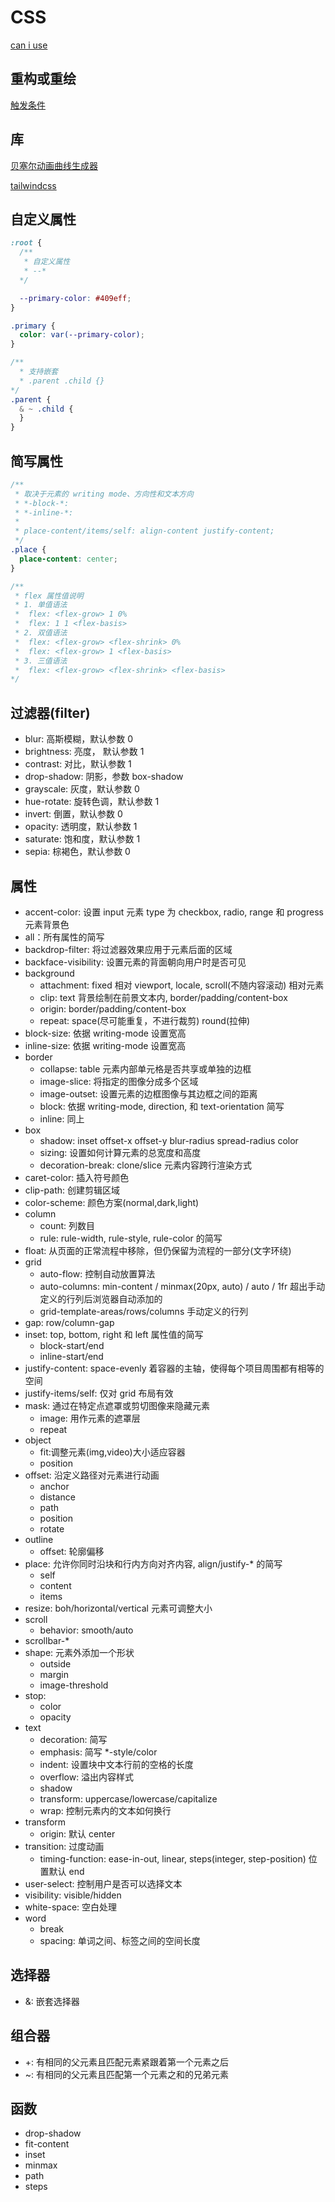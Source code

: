 # CSS

[can i use](https://caniuse.com/webgl)

## 重构或重绘

[触发条件](https://csstriggers.com/)

## 库

[贝塞尔动画曲线生成器](https://cubic-bezier.com/)

[tailwindcss](https://tailwindcss.com/)

## 自定义属性

```css
:root {
  /**
   * 自定义属性
   * --*
  */

  --primary-color: #409eff;
}

.primary {
  color: var(--primary-color);
}

/**
  * 支持嵌套
  * .parent .child {}
*/
.parent {
  & ~ .child {
  }
}
```

## 简写属性

```css
/**
 * 取决于元素的 writing mode、方向性和文本方向
 * *-block-*:
 * *-inline-*:
 *
 * place-content/items/self: align-content justify-content;
 */
.place {
  place-content: center;
}

/**
 * flex 属性值说明
 * 1. 单值语法
 *  flex: <flex-grow> 1 0%
 *  flex: 1 1 <flex-basis>
 * 2. 双值语法
 *  flex: <flex-grow> <flex-shrink> 0%
 *  flex: <flex-grow> 1 <flex-basis>
 * 3. 三值语法
 *  flex: <flex-grow> <flex-shrink> <flex-basis>
*/
```

## 过滤器(filter)

- blur: 高斯模糊，默认参数 0
- brightness: 亮度， 默认参数 1
- contrast: 对比，默认参数 1
- drop-shadow: 阴影，参数 box-shadow
- grayscale: 灰度，默认参数 0
- hue-rotate: 旋转色调，默认参数 1
- invert: 倒置，默认参数 0
- opacity: 透明度，默认参数 1
- saturate: 饱和度，默认参数 1
- sepia: 棕褐色，默认参数 0

## 属性

- accent-color: 设置 input 元素 type 为 checkbox, radio, range 和 progress 元素背景色
- all：所有属性的简写
- backdrop-filter: 将过滤器效果应用于元素后面的区域
- backface-visibility: 设置元素的背面朝向用户时是否可见
- background
  - attachment: fixed 相对 viewport, locale, scroll(不随内容滚动) 相对元素
  - clip: text 背景绘制在前景文本内, border/padding/content-box
  - origin: border/padding/content-box
  - repeat: space(尽可能重复，不进行裁剪) round(拉伸)
- block-size: 依据 writing-mode 设置宽高
- inline-size: 依据 writing-mode 设置宽高
- border
  - collapse: table 元素内部单元格是否共享或单独的边框
  - image-slice: 将指定的图像分成多个区域
  - image-outset: 设置元素的边框图像与其边框之间的距离
  - block: 依据 writing-mode, direction, 和 text-orientation 简写
  - inline: 同上
- box
  - shadow: inset offset-x offset-y blur-radius spread-radius color
  - sizing: 设置如何计算元素的总宽度和高度
  - decoration-break: clone/slice 元素内容跨行渲染方式
- caret-color: 插入符号颜色
- clip-path: 创建剪辑区域
- color-scheme: 颜色方案(normal,dark,light)
- column
  - count: 列数目
  - rule: rule-width, rule-style, rule-color 的简写
- float: 从页面的正常流程中移除，但仍保留为流程的一部分(文字环绕)
- grid
  - auto-flow: 控制自动放置算法
  - auto-columns: min-content / minmax(20px, auto) / auto / 1fr 超出手动定义的行列后浏览器自动添加的
  - grid-template-areas/rows/columns 手动定义的行列
- gap: row/column-gap
- inset: top, bottom, right 和 left 属性值的简写
  - block-start/end
  - inline-start/end
- justify-content: space-evenly 着容器的主轴，使得每个项目周围都有相等的空间
- justify-items/self: 仅对 grid 布局有效
- mask: 通过在特定点遮罩或剪切图像来隐藏元素
  - image: 用作元素的遮罩层
  - repeat
- object
  - fit:调整元素(img,video)大小适应容器
  - position
- offset: 沿定义路径对元素进行动画
  - anchor
  - distance
  - path
  - position
  - rotate
- outline
  - offset: 轮廓偏移
- place: 允许你同时沿块和行内方向对齐内容, align/justify-\* 的简写
  - self
  - content
  - items
- resize: boh/horizontal/vertical 元素可调整大小
- scroll
  - behavior: smooth/auto
- scrollbar-\*
- shape: 元素外添加一个形状
  - outside
  - margin
  - image-threshold
- stop:
  - color
  - opacity
- text
  - decoration: 简写
  - emphasis: 简写 \*-style/color
  - indent: 设置块中文本行前的空格的长度
  - overflow: 溢出内容样式
  - shadow
  - transform: uppercase/lowercase/capitalize
  - wrap: 控制元素内的文本如何换行
- transform
  - origin: 默认 center
- transition: 过度动画
  - timing-function: ease-in-out, linear, steps(integer, step-position) 位置默认 end
- user-select: 控制用户是否可以选择文本
- visibility: visible/hidden
- white-space: 空白处理
- word
  - break
  - spacing: 单词之间、标签之间的空间长度

## 选择器

- &: 嵌套选择器

## 组合器

- +: 有相同的父元素且匹配元素紧跟着第一个元素之后
- ~: 有相同的父元素且匹配第一个元素之和的兄弟元素

## 函数

- drop-shadow
- fit-content
- inset
- minmax
- path
- steps
